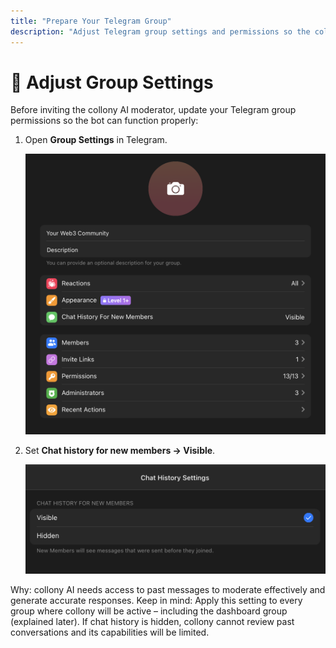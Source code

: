 ```yaml
---
title: "Prepare Your Telegram Group"
description: "Adjust Telegram group settings and permissions so the collony AI moderator can join, review past messages, and moderate effectively."
---
```


# 🔩 Adjust Group Settings

Before inviting the collony AI moderator, update your Telegram group permissions so the bot can function properly:

1. Open **Group Settings** in Telegram.

   ![Telegram group settings screenshot](/public/Screenshot_2025-08-14_at_14.52.49.png)
2. Set **Chat history for new members → Visible**.

   ![Telegram chat history screenshot](/public/Screenshot_2025-08-14_at_15.09.29.png)

<Tip>
  Why: collony AI needs access to past messages to moderate effectively and generate accurate responses.
  </Tip>

<Warning>
  Keep in mind: Apply this setting to every group where collony will be active – including the dashboard group (explained later). If chat history is hidden, collony cannot review past conversations and its capabilities will be limited.
  </Warning>